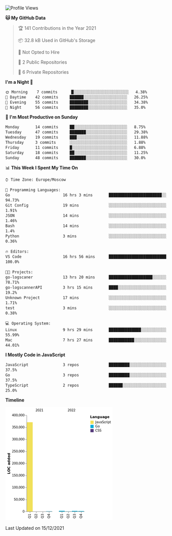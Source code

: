 <!--START_SECTION:waka-->
![Profile Views](http://img.shields.io/badge/Profile%20Views-26-blue)

**🐱 My GitHub Data** 

> 🏆 141 Contributions in the Year 2021
 > 
> 📦 32.8 kB Used in GitHub's Storage 
 > 
> 🚫 Not Opted to Hire
 > 
> 📜 2 Public Repositories 
 > 
> 🔑 6 Private Repositories  
 > 
**I'm a Night 🦉** 

```text
🌞 Morning    7 commits      █░░░░░░░░░░░░░░░░░░░░░░░░   4.38% 
🌆 Daytime    42 commits     ██████░░░░░░░░░░░░░░░░░░░   26.25% 
🌃 Evening    55 commits     ████████░░░░░░░░░░░░░░░░░   34.38% 
🌙 Night      56 commits     ████████░░░░░░░░░░░░░░░░░   35.0%

```
📅 **I'm Most Productive on Sunday** 

```text
Monday       14 commits     ██░░░░░░░░░░░░░░░░░░░░░░░   8.75% 
Tuesday      47 commits     ███████░░░░░░░░░░░░░░░░░░   29.38% 
Wednesday    19 commits     ███░░░░░░░░░░░░░░░░░░░░░░   11.88% 
Thursday     3 commits      ░░░░░░░░░░░░░░░░░░░░░░░░░   1.88% 
Friday       11 commits     █░░░░░░░░░░░░░░░░░░░░░░░░   6.88% 
Saturday     18 commits     ██░░░░░░░░░░░░░░░░░░░░░░░   11.25% 
Sunday       48 commits     ███████░░░░░░░░░░░░░░░░░░   30.0%

```


📊 **This Week I Spent My Time On** 

```text
⌚︎ Time Zone: Europe/Moscow

💬 Programming Languages: 
Go                       16 hrs 3 mins       ███████████████████████░░   94.73% 
Git Config               19 mins             ░░░░░░░░░░░░░░░░░░░░░░░░░   1.91% 
JSON                     14 mins             ░░░░░░░░░░░░░░░░░░░░░░░░░   1.46% 
Bash                     14 mins             ░░░░░░░░░░░░░░░░░░░░░░░░░   1.4% 
Python                   3 mins              ░░░░░░░░░░░░░░░░░░░░░░░░░   0.36%

🔥 Editors: 
VS Code                  16 hrs 56 mins      █████████████████████████   100.0%

🐱‍💻 Projects: 
go-logscaner             13 hrs 20 mins      ███████████████████░░░░░░   78.71% 
go-logscannerAPI         3 hrs 15 mins       ████░░░░░░░░░░░░░░░░░░░░░   19.2% 
Unknown Project          17 mins             ░░░░░░░░░░░░░░░░░░░░░░░░░   1.71% 
test                     3 mins              ░░░░░░░░░░░░░░░░░░░░░░░░░   0.38%

💻 Operating System: 
Linux                    9 hrs 29 mins       ██████████████░░░░░░░░░░░   55.99% 
Mac                      7 hrs 27 mins       ███████████░░░░░░░░░░░░░░   44.01%

```

**I Mostly Code in JavaScript** 

```text
JavaScript               3 repos             █████████░░░░░░░░░░░░░░░░   37.5% 
Go                       3 repos             █████████░░░░░░░░░░░░░░░░   37.5% 
TypeScript               2 repos             ██████░░░░░░░░░░░░░░░░░░░   25.0%

```


**Timeline**

![Chart not found](https://raw.githubusercontent.com/jeezft/jeezft/main/charts/bar_graph.png) 


 Last Updated on 15/12/2021
<!--END_SECTION:waka-->
